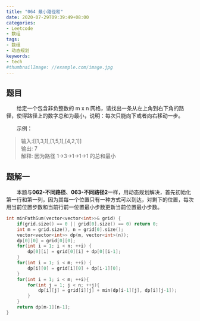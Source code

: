 ```yaml
---
title: "064 最小路径和"
date: 2020-07-29T09:39:49+08:00
categories:
- Leetcode
- 数组
tags:
- 数组
- 动态规划
keywords:
- tech
#thumbnailImage: //example.com/image.jpg
---
```


<!--more-->
## 题目
　　给定一个包含非负整数的 m x n 网格，请找出一条从左上角到右下角的路径，使得路径上的数字总和为最小，说明：每次只能向下或者向右移动一步。

　　示例：
> 输入:[[1,3,1],[1,5,1],[4,2,1]]  
> 输出: 7  
> 解释: 因为路径 1→3→1→1→1 的总和最小

## 题解一
　　本题与**062-不同路径**、**063-不同路径2**一样，用动态规划解决，首先初始化第一行和第一列，因为其每一个位置只有一种方式可以到达，对剩下的位置，每次用当前位置步数和当前行前一位置最小步数更新当前位置最小步数。

```cpp
int minPathSum(vector<vector<int>>& grid) {
    if(grid.size() == 0 || grid[0].size() == 0) return 0;
    int m = grid.size(), n = grid[0].size();
    vector<vector<int>> dp(m, vector<int>(n));
    dp[0][0] = grid[0][0];
    for(int i = 1; i < n; ++i) {
        dp[0][i] = grid[0][i] + dp[0][i-1];
    }
    for(int i = 1; i < m; ++i) {
        dp[i][0] = grid[i][0] + dp[i-1][0];
    }
    for(int i = 1; i < m; ++i){
        for(int j = 1; j < n; ++j){
            dp[i][j] = grid[i][j] + min(dp[i-1][j], dp[i][j-1]);
        }
    }
    return dp[m-1][n-1];
}
```